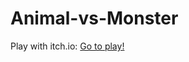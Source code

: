 # Animal-vs-Monster
Play with itch.io: [Go to play!](https://orewachuuni.itch.io/animal-vs-monster)
